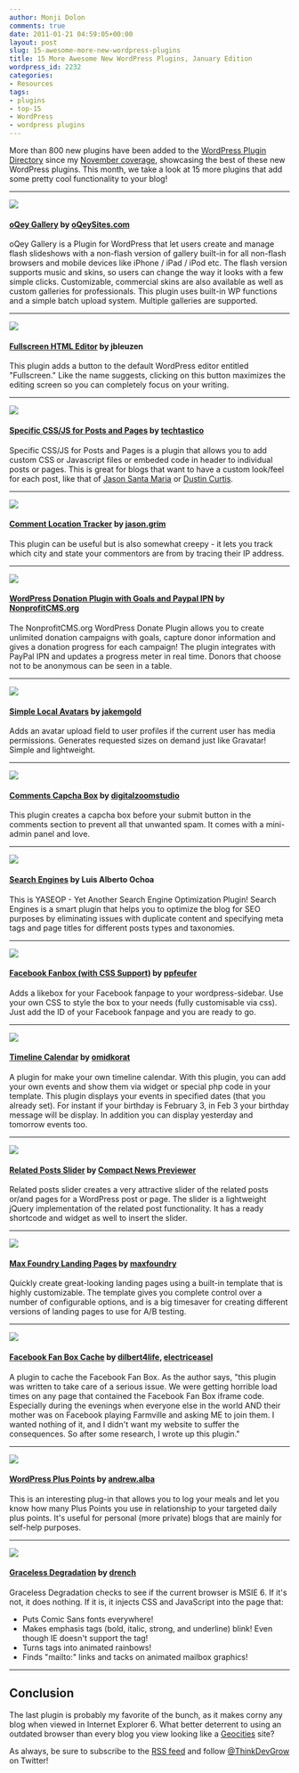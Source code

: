 ```yaml
---
author: Monji Dolon
comments: true
date: 2011-01-21 04:59:05+00:00
layout: post
slug: 15-awesome-more-new-wordpress-plugins
title: 15 More Awesome New WordPress Plugins, January Edition
wordpress_id: 2232
categories:
- Resources
tags:
- plugins
- top-15
- WordPress
- wordpress plugins
---
```


More than 800 new plugins have been added to the [WordPress Plugin Directory](http://wordpress.org/extend/plugins/) since my [November coverage](http://devgrow.com/top-15-new-wordpress-plugins/), showcasing the best of these new WordPress plugins.  This month, we take a look at 15 more plugins that add some pretty cool functionality to your blog!

---

<a href="http://wordpress.org/extend/plugins/oqey-gallery/">
  <img src="http://devgrow.s3.amazonaws.com/assets/images/oqey.gif" class="image-left" />
</a>

#### [oQey Gallery](http://wordpress.org/extend/plugins/oqey-gallery/) by [oQeySites.com](http://www.oqeysites.com/)

oQey Gallery is a Plugin for WordPress that let users create and manage flash slideshows with a non-flash version of gallery built-in for all non-flash browsers and mobile devices like iPhone / iPad / iPod etc. The flash version supports music and skins, so users can change the way it looks with a few simple clicks. Customizable, commercial skins are also available as well as custom galleries for professionals. This plugin uses built-in WP functions and a simple batch upload system. Multiple galleries are supported.

---

<a href="http://wordpress.org/extend/plugins/fullscreen-html-editor/">
  <img src="http://devgrow.s3.amazonaws.com/assets/images/fullscreen.gif" class="image-left" />
</a>

#### [Fullscreen HTML Editor](http://wordpress.org/extend/plugins/fullscreen-html-editor/)  by jbleuzen

This plugin adds a button to the default WordPress editor entitled "Fullscreen."  Like the name suggests, clicking on this button maximizes the editing screen so you can completely focus on your writing.

---

<a href="http://wordpress.org/extend/plugins/specific-cssjs-for-posts-and-pages/">
  <img src="http://devgrow.s3.amazonaws.com/assets/images/specific-css.gif" class="image-left" />
</a>

#### [Specific CSS/JS for Posts and Pages](http://wordpress.org/extend/plugins/specific-cssjs-for-posts-and-pages/) by [techtastico](http://profiles.wordpress.org/users/techtastico/)

Specific CSS/JS for Posts and Pages is a plugin that allows you to add custom CSS or Javascript files or embeded code in header to individual posts or pages.  This is great for blogs that want to have a custom look/feel for each post, like that of [Jason Santa Maria](jasonsantamaria.com) or [Dustin Curtis](http://www.dustincurtis.com/).

---

<a href="http://wordpress.org/extend/plugins/comment-ip-trace/">
  <img src="http://devgrow.s3.amazonaws.com/assets/images/author-location.gif" class="image-left" />
</a>

#### [Comment Location Tracker](http://wordpress.org/extend/plugins/comment-ip-trace/) by [jason.grim](http://profiles.wordpress.org/users/jason.grim/)

This plugin can be useful but is also somewhat creepy - it lets you track which city and state your commentors are from by tracing their IP address.

---

<a href="http://wordpress.org/extend/plugins/wordpress-donation-plugin-with-goals-and-paypal-ipn-by-nonprofitcmsorg/">
  <img src="http://devgrow.s3.amazonaws.com/assets/images/donation.gif" class="image-left" />
</a>

#### [WordPress Donation Plugin with Goals and Paypal IPN](http://wordpress.org/extend/plugins/wordpress-donation-plugin-with-goals-and-paypal-ipn-by-nonprofitcmsorg/) by [NonprofitCMS.org](http://NonprofitCMS.org/)

The NonprofitCMS.org WordPress Donate Plugin allows you to create unlimited donation campaigns with goals, capture donor information and gives a donation progress for each campaign! The plugin integrates with PayPal IPN and updates a progress meter in real time. Donors that choose not to be anonymous can be seen in a table.

---

<a href="http://wordpress.org/extend/plugins/simple-local-avatars/">
  <img src="http://devgrow.s3.amazonaws.com/assets/images/avatar.gif" class="image-left" />
</a>

#### [Simple Local Avatars](http://wordpress.org/extend/plugins/simple-local-avatars/) by [jakemgold](http://profiles.wordpress.org/users/jakemgold/)

Adds an avatar upload field to user profiles if the current user has media permissions. Generates requested sizes on demand just like Gravatar! Simple and lightweight.

---

<a href="http://wordpress.org/extend/plugins/comments-capcha-box/">
  <img src="http://devgrow.s3.amazonaws.com/assets/images/captcha.gif" class="image-left" />
</a>

#### [Comments Capcha Box](http://wordpress.org/extend/plugins/comments-capcha-box/) by [digitalzoomstudio](http://profiles.wordpress.org/users/digitalzoomstudio/)

This plugin creates a capcha box before your submit button in the comments section to prevent all that unwanted spam. It comes with a mini-admin panel and love.

---

<a href="http://wordpress.org/extend/plugins/search-engines/">
  <img src="http://devgrow.s3.amazonaws.com/assets/images/search-engines.gif" class="image-left" />
</a>

#### [Search Engines](http://wordpress.org/extend/plugins/search-engines/) by Luis Alberto Ochoa

This is YASEOP - Yet Another Search Engine Optimization Plugin! Search Engines is a smart plugin that helps you to optimize the blog for SEO purposes by eliminating issues with duplicate content and specifying meta tags and page titles for different posts types and taxonomies.

---

<a href="http://wordpress.org/extend/plugins/facebook-fanbox-with-css-support/">
  <img src="http://devgrow.s3.amazonaws.com/assets/images/fanbox.gif" class="image-left" />
</a>

#### [Facebook Fanbox (with CSS Support)](http://wordpress.org/extend/plugins/facebook-fanbox-with-css-support/) by [ppfeufer](http://profiles.wordpress.org/users/ppfeufer/)

Adds a likebox for your Facebook fanpage to your wordpress-sidebar. Use your own CSS to style the box to your needs (fully customisable via css). Just add the ID of your Facebook fanpage and you are ready to go.

---

<a href="http://wordpress.org/extend/plugins/timeline-calendar/">
  <img src="http://devgrow.s3.amazonaws.com/assets/images/timeline-calendar.gif" class="image-left" />
</a>

#### [Timeline Calendar](http://wordpress.org/extend/plugins/timeline-calendar/) by [omidkorat](http://profiles.wordpress.org/users/omidkorat/)

A plugin for make your own timeline calendar. With this plugin, you can add your own events and show them via widget or special php code in your template. This plugin displays your events in specified dates (that you already set). For instant if your birthday is February 3, in Feb 3 your birthday message will be display. In addition you can display yesterday and tomorrow events too.

---

<a href="http://wordpress.org/extend/plugins/related-posts-slider/">
  <img src="http://devgrow.s3.amazonaws.com/assets/images/related.gif" class="image-left" />
</a>

#### [Related Posts Slider](http://wordpress.org/extend/plugins/related-posts-slider/) by [Compact News Previewer](http://tympanus.net/codrops/2010/10/03/compact-news-previewer/)

Related posts slider creates a very attractive slider of the related posts or/and pages for a WordPress post or page. The slider is a lightweight jQuery implementation of the related post functionality. It has a ready shortcode and widget as well to insert the slider.

---

<a href="http://wordpress.org/extend/plugins/max-foundry-landing-pages-free/">
  <img src="http://devgrow.s3.amazonaws.com/assets/images/maxfoundry.gif" class="image-left" />
</a>

#### [Max Foundry Landing Pages](http://wordpress.org/extend/plugins/max-foundry-landing-pages-free/) by [maxfoundry](http://profiles.wordpress.org/users/maxfoundry/)

Quickly create great-looking landing pages using a built-in template that is highly customizable. The template gives you complete control over a number of configurable options, and is a big timesaver for creating different versions of landing pages to use for A/B testing.

---

<a href="http://wordpress.org/extend/plugins/facebook-fan-box-cache/">
  <img src="http://devgrow.s3.amazonaws.com/assets/images/fanbox-cache.gif" class="image-left" />
</a>

#### [Facebook Fan Box Cache](http://wordpress.org/extend/plugins/facebook-fan-box-cache/) by [dilbert4life](http://profiles.wordpress.org/users/dilbert4life/), [electriceasel](http://profiles.wordpress.org/users/electriceasel/)

A plugin to cache the Facebook Fan Box.  As the author says, "this plugin was written to take care of a serious issue. We were getting horrible load times on any page that contained the Facebook Fan Box iframe code. Especially during the evenings when everyone else in the world AND their mother was on Facebook playing Farmville and asking ME to join them. I wanted nothing of it, and I didn't want my website to suffer the consequences. So after some research, I wrote up this plugin."

---

<a href="http://wordpress.org/extend/plugins/wp-pluspoints/">
  <img src="http://devgrow.s3.amazonaws.com/assets/images/plus-points.gif" class="image-left" />
</a>

#### [WordPress Plus Points](http://wordpress.org/extend/plugins/wp-pluspoints/) by [andrew.alba](http://profiles.wordpress.org/users/andrew.alba/)

This is an interesting plug-in that allows you to log your meals and let you know how many Plus Points you use in relationship to your targeted daily plus points.  It's useful for personal (more private) blogs that are mainly for self-help purposes.

---

<a href="http://wordpress.org/extend/plugins/graceless-degradation/">
  <img src="http://devgrow.s3.amazonaws.com/assets/images/graceless.gif" class="image-left" />
</a>

#### [Graceless Degradation](http://wordpress.org/extend/plugins/graceless-degradation/) by [drench](http://profiles.wordpress.org/users/drench/)

Graceless Degradation checks to see if the current browser is MSIE 6. If it's not, it does nothing. If it is, it injects CSS and JavaScript into the page that:

  * Puts Comic Sans fonts everywhere!
  * Makes emphasis tags (bold, italic, strong, and underline) blink! Even though IE doesn't support the tag!
  * Turns tags into animated rainbows!
  * Finds "mailto:" links and tacks on animated mailbox graphics!

---

## Conclusion

The last plugin is probably my favorite of the bunch, as it makes corny any blog when viewed in Internet Explorer 6.  What better deterrent to using an outdated browser than every blog you view looking like a [Geocities](http://en.wikipedia.org/wiki/GeoCities) site?

As always, be sure to subscribe to the [RSS feed](http://feeds.feedburner.com/devgrow) and follow [@ThinkDevGrow](http://twitter.com/ThinkDevGrow) on Twitter!